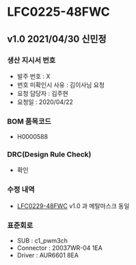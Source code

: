 # LFC0225-48FWC

## v1.0 2021/04/30 신민정

### 생산 지시서 번호
* 발주 번호 : X
* 번호 미확인시 사유 : 김이사님 요청
* 요청 담당자 : 김주현
* 요청일 : 2020/04/22

###  BOM 품목코드
* H0000588

### DRC(Design Rule Check)
* 확인

### 수정 내역
* [LFC0229-48FWC](../../lfc0229/lfc0229-48fwc/LFC0229-48FWC.md) v1.0 과 메탈마스크 동일

### 표준회로
* SUB : c1_pwm3ch
* Connector : 20037WR-04 1EA
* Driver : AUR6601 8EA
